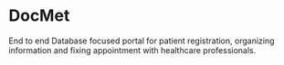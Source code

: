 # DocMet
End to end Database focused portal for patient registration, organizing information and fixing appointment with healthcare professionals.
